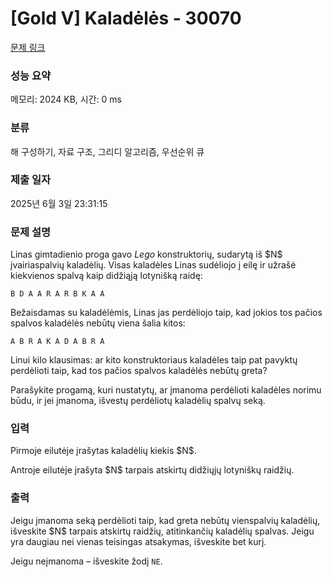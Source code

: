 # [Gold V] Kaladėlės - 30070 

[문제 링크](https://www.acmicpc.net/problem/30070) 

### 성능 요약

메모리: 2024 KB, 시간: 0 ms

### 분류

해 구성하기, 자료 구조, 그리디 알고리즘, 우선순위 큐

### 제출 일자

2025년 6월 3일 23:31:15

### 문제 설명

<p>Linas gimtadienio proga gavo <em>Lego</em> konstruktorių, sudarytą iš $N$ įvairiaspalvių kaladėlių. Visas kaladėles Linas sudėliojo į eilę ir užrašė kiekvienos spalvą kaip didžiąją lotynišką raidę:</p>

<p><code>B D A A R A R B K A A</code></p>

<p>Bežaisdamas su kaladėlėmis, Linas jas perdėliojo taip, kad jokios tos pačios spalvos kaladėlės nebūtų viena šalia kitos:</p>

<p><code>A B R A K A D A B R A</code></p>

<p>Linui kilo klausimas: ar kito konstruktoriaus kaladėles taip pat pavyktų perdėlioti taip, kad tos pačios spalvos kaladėlės nebūtų greta?</p>

<p>Parašykite progamą, kuri nustatytų, ar įmanoma perdėlioti kaladėles norimu būdu, ir jei įmanoma, išvestų perdėliotų kaladėlių spalvų seką.</p>

### 입력 

 <p>Pirmoje eilutėje įrašytas kaladėlių kiekis $N$.</p>

<p>Antroje eilutėje įrašyta $N$ tarpais atskirtų didžiųjų lotyniškų raidžių.</p>

### 출력 

 <p>Jeigu įmanoma seką perdėlioti taip, kad greta nebūtų vienspalvių kaladėlių, išveskite $N$ tarpais atskirtų raidžių, atitinkančių kaladėlių spalvas. Jeigu yra daugiau nei vienas teisingas atsakymas, išveskite bet kurį.</p>

<p>Jeigu neįmanoma – išveskite žodį <code>NE</code>.</p>

